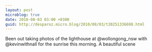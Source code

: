 ```yaml
---
layout: post
microblog: true
date: 2010-08-03 03:00 +0300
guid: http://desparoz.micro.blog/2010/08/03/t20251336698.html
---
```

Been out taking photos of the lighthouse at @wollongong_nsw with @kevinwithnall for the sunrise this morning. A beautiful scene
